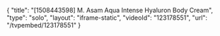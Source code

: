 {
    "title": "[1508443598] M. Asam Aqua Intense Hyaluron Body Cream",
    "type": "solo",
    "layout": "iframe-static",
    "videoId": "123178551",
    "url": "\/tvpembed\/123178551"
}